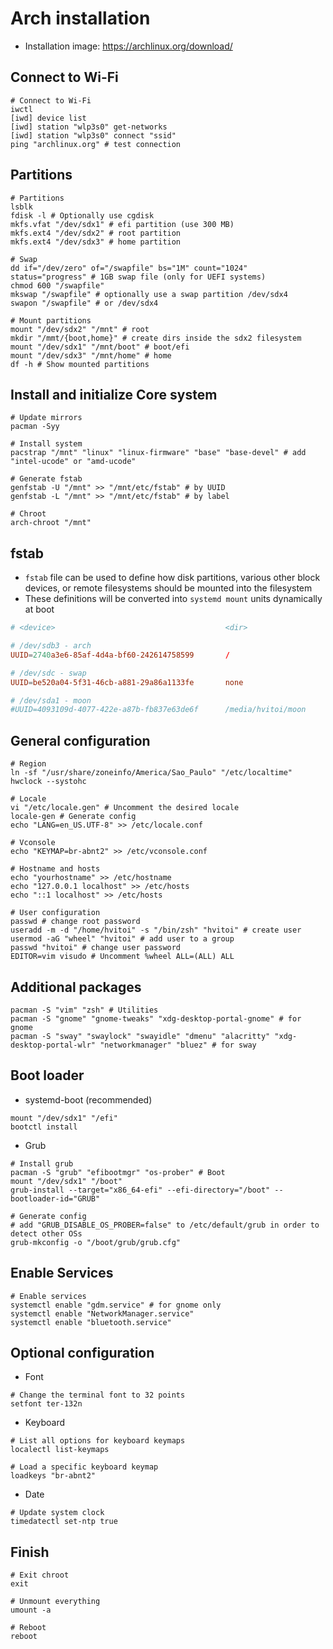 # Arch installation

- Installation image: <https://archlinux.org/download/>

## Connect to Wi-Fi

```shell
# Connect to Wi-Fi
iwctl
[iwd] device list
[iwd] station "wlp3s0" get-networks
[iwd] station "wlp3s0" connect "ssid"
ping "archlinux.org" # test connection
```

## Partitions

```shell
# Partitions
lsblk
fdisk -l # Optionally use cgdisk
mkfs.vfat "/dev/sdx1" # efi partition (use 300 MB)
mkfs.ext4 "/dev/sdx2" # root partition
mkfs.ext4 "/dev/sdx3" # home partition

# Swap
dd if="/dev/zero" of="/swapfile" bs="1M" count="1024" status="progress" # 1GB swap file (only for UEFI systems)
chmod 600 "/swapfile"
mkswap "/swapfile" # optionally use a swap partition /dev/sdx4
swapon "/swapfile" # or /dev/sdx4

# Mount partitions
mount "/dev/sdx2" "/mnt" # root
mkdir "/mmt/{boot,home}" # create dirs inside the sdx2 filesystem
mount "/dev/sdx1" "/mnt/boot" # boot/efi
mount "/dev/sdx3" "/mnt/home" # home
df -h # Show mounted partitions
```

## Install and initialize Core system

```shell
# Update mirrors
pacman -Syy

# Install system
pacstrap "/mnt" "linux" "linux-firmware" "base" "base-devel" # add "intel-ucode" or "amd-ucode"

# Generate fstab
genfstab -U "/mnt" >> "/mnt/etc/fstab" # by UUID
genfstab -L "/mnt" >> "/mnt/etc/fstab" # by label

# Chroot
arch-chroot "/mnt"
```

## fstab

- `fstab` file can be used to define how disk partitions, various other block devices, or remote filesystems should be mounted into the filesystem
- These definitions will be converted into `systemd mount` units dynamically at boot

```conf
# <device>                                      <dir>                   <type>  <options>               <dump>  <fsck>

# /dev/sdb3 - arch
UUID=2740a3e6-85af-4d4a-bf60-242614758599       /                       ext4    rw,relatime             0       1

# /dev/sdc - swap
UUID=be520a04-5f31-46cb-a881-29a86a1133fe       none                    swap    defaults                0       0

# /dev/sda1 - moon
#UUID=4093109d-4077-422e-a87b-fb837e63de6f      /media/hvitoi/moon      ext4    defaults,noauto         0       2
```

## General configuration

```shell
# Region
ln -sf "/usr/share/zoneinfo/America/Sao_Paulo" "/etc/localtime"
hwclock --systohc

# Locale
vi "/etc/locale.gen" # Uncomment the desired locale
locale-gen # Generate config
echo "LANG=en_US.UTF-8" >> /etc/locale.conf

# Vconsole
echo "KEYMAP=br-abnt2" >> /etc/vconsole.conf

# Hostname and hosts
echo "yourhostname" >> /etc/hostname
echo "127.0.0.1 localhost" >> /etc/hosts
echo "::1 localhost" >> /etc/hosts

# User configuration
passwd # change root password
useradd -m -d "/home/hvitoi" -s "/bin/zsh" "hvitoi" # create user
usermod -aG "wheel" "hvitoi" # add user to a group
passwd "hvitoi" # change user password
EDITOR=vim visudo # Uncomment %wheel ALL=(ALL) ALL
```

## Additional packages

```shell
pacman -S "vim" "zsh" # Utilities
pacman -S "gnome" "gnome-tweaks" "xdg-desktop-portal-gnome" # for gnome
pacman -S "sway" "swaylock" "swayidle" "dmenu" "alacritty" "xdg-desktop-portal-wlr" "networkmanager" "bluez" # for sway
```

## Boot loader

- systemd-boot (recommended)

```shell
mount "/dev/sdx1" "/efi"
bootctl install
```

- Grub

```shell
# Install grub
pacman -S "grub" "efibootmgr" "os-prober" # Boot
mount "/dev/sdx1" "/boot"
grub-install --target="x86_64-efi" --efi-directory="/boot" --bootloader-id="GRUB"

# Generate config
# add "GRUB_DISABLE_OS_PROBER=false" to /etc/default/grub in order to detect other OSs
grub-mkconfig -o "/boot/grub/grub.cfg"
```

## Enable Services

```shell
# Enable services
systemctl enable "gdm.service" # for gnome only
systemctl enable "NetworkManager.service"
systemctl enable "bluetooth.service"
```

## Optional configuration

- Font

```shell
# Change the terminal font to 32 points
setfont ter-132n
```

- Keyboard

```shell
# List all options for keyboard keymaps
localectl list-keymaps

# Load a specific keyboard keymap
loadkeys "br-abnt2"
```

- Date

```shell
# Update system clock
timedatectl set-ntp true
```

## Finish

```shell
# Exit chroot
exit

# Unmount everything
umount -a

# Reboot
reboot
```
